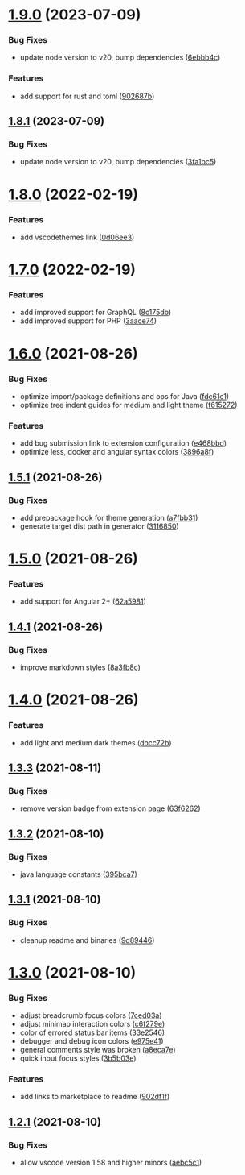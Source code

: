 # [1.9.0](https://github.com/janbiasi/vscode-gotthard-theme/compare/v1.8.1...v1.9.0) (2023-07-09)


### Bug Fixes

* update node version to v20, bump dependencies ([6ebbb4c](https://github.com/janbiasi/vscode-gotthard-theme/commit/6ebbb4c1cf1529b095951abf9f790c2b9c444cda))


### Features

* add support for rust and toml ([902687b](https://github.com/janbiasi/vscode-gotthard-theme/commit/902687be3d332fdccb18aaa901dc53e716560d93))

## [1.8.1](https://github.com/janbiasi/vscode-gotthard-theme/compare/v1.8.0...v1.8.1) (2023-07-09)


### Bug Fixes

* update node version to v20, bump dependencies ([3fa1bc5](https://github.com/janbiasi/vscode-gotthard-theme/commit/3fa1bc59d1bf67ee75a1b5207f45dcac183a3a95))

# [1.8.0](https://github.com/janbiasi/vscode-gotthard-theme/compare/v1.7.0...v1.8.0) (2022-02-19)


### Features

* add vscodethemes link ([0d06ee3](https://github.com/janbiasi/vscode-gotthard-theme/commit/0d06ee3dc5bb55d0ddd64be0d2c07bda2868e969))

# [1.7.0](https://github.com/janbiasi/vscode-gotthard-theme/compare/v1.6.0...v1.7.0) (2022-02-19)


### Features

* add improved support for GraphQL ([8c175db](https://github.com/janbiasi/vscode-gotthard-theme/commit/8c175db6d88897ceab60bc1c8b4320634929309f))
* add improved support for PHP ([3aace74](https://github.com/janbiasi/vscode-gotthard-theme/commit/3aace74f836603a4a757ccc9a2b96b14becfb534))

# [1.6.0](https://github.com/janbiasi/vscode-gotthard-theme/compare/v1.5.1...v1.6.0) (2021-08-26)


### Bug Fixes

* optimize import/package definitions and ops for Java ([fdc61c1](https://github.com/janbiasi/vscode-gotthard-theme/commit/fdc61c11cebc7abe59f6309b47c7af2751f53826))
* optimize tree indent guides for medium and light theme ([f615272](https://github.com/janbiasi/vscode-gotthard-theme/commit/f6152720c8d88870cd0ed8fb41287fde21619a12))


### Features

* add bug submission link to extension configuration ([e468bbd](https://github.com/janbiasi/vscode-gotthard-theme/commit/e468bbdfd1bf0f208ac0625c5ba89570ca3e03b5))
* optimize less, docker and angular syntax colors ([3896a8f](https://github.com/janbiasi/vscode-gotthard-theme/commit/3896a8f7e6a82cc7ba3ecfd62e46dd2f85795fc7))

## [1.5.1](https://github.com/janbiasi/vscode-gotthard-theme/compare/v1.5.0...v1.5.1) (2021-08-26)


### Bug Fixes

* add prepackage hook for theme generation ([a7fbb31](https://github.com/janbiasi/vscode-gotthard-theme/commit/a7fbb31000a1ac41a4c92b92621c8eaaaa0c5681))
* generate target dist path in generator ([3116850](https://github.com/janbiasi/vscode-gotthard-theme/commit/3116850b883200f9550a4cfe3084f66018781594))

# [1.5.0](https://github.com/janbiasi/vscode-gotthard-theme/compare/v1.4.1...v1.5.0) (2021-08-26)


### Features

* add support for Angular 2+ ([62a5981](https://github.com/janbiasi/vscode-gotthard-theme/commit/62a59817988f16b0d3fcf9f51e07d65df5da747b))

## [1.4.1](https://github.com/janbiasi/vscode-gotthard-theme/compare/v1.4.0...v1.4.1) (2021-08-26)


### Bug Fixes

* improve markdown styles ([8a3fb8c](https://github.com/janbiasi/vscode-gotthard-theme/commit/8a3fb8c456376a2be238e02f266b3699fddeaac0))

# [1.4.0](https://github.com/janbiasi/vscode-gotthard-theme/compare/v1.3.3...v1.4.0) (2021-08-26)


### Features

* add light and medium dark themes ([dbcc72b](https://github.com/janbiasi/vscode-gotthard-theme/commit/dbcc72b9410ecb3055ac4851d11dc144de6c68a3))

## [1.3.3](https://github.com/janbiasi/vscode-gotthard-theme/compare/v1.3.2...v1.3.3) (2021-08-11)

### Bug Fixes

- remove version badge from extension page ([63f6262](https://github.com/janbiasi/vscode-gotthard-theme/commit/63f62627bb43e97c06a3b3a5c9c1eff249db68bc))

## [1.3.2](https://github.com/janbiasi/vscode-gotthard-theme/compare/v1.3.1...v1.3.2) (2021-08-10)

### Bug Fixes

- java language constants ([395bca7](https://github.com/janbiasi/vscode-gotthard-theme/commit/395bca74270125f2671b2f9624cf06982bf13a8a))

## [1.3.1](https://github.com/janbiasi/vscode-gotthard-theme/compare/v1.3.0...v1.3.1) (2021-08-10)

### Bug Fixes

- cleanup readme and binaries ([9d89446](https://github.com/janbiasi/vscode-gotthard-theme/commit/9d894468d9fb34533811b990fde36ec9d77de28f))

# [1.3.0](https://github.com/janbiasi/vscode-gotthard-theme/compare/v1.2.1...v1.3.0) (2021-08-10)

### Bug Fixes

- adjust breadcrumb focus colors ([7ced03a](https://github.com/janbiasi/vscode-gotthard-theme/commit/7ced03aa915ec935a2a5ed2d520a1216948a6a6e))
- adjust minimap interaction colors ([c6f279e](https://github.com/janbiasi/vscode-gotthard-theme/commit/c6f279ec6fe64df9f5c7d16321e61682a0f8c09b))
- color of errored status bar items ([33e2546](https://github.com/janbiasi/vscode-gotthard-theme/commit/33e25466519d16843845e4171fd742f9262f2e05))
- debugger and debug icon colors ([e975e41](https://github.com/janbiasi/vscode-gotthard-theme/commit/e975e412fd5506eb5ba4b1db72f8a82470896d19))
- general comments style was broken ([a8eca7e](https://github.com/janbiasi/vscode-gotthard-theme/commit/a8eca7eb4705de3a2b46b5e0fabf880cf31c4e9a))
- quick input focus styles ([3b5b03e](https://github.com/janbiasi/vscode-gotthard-theme/commit/3b5b03eb4999e739a71f0d993cc59d9e287ea7b4))

### Features

- add links to marketplace to readme ([902df1f](https://github.com/janbiasi/vscode-gotthard-theme/commit/902df1f0f0878bb3e81a0033635871560b432cae))

## [1.2.1](https://github.com/janbiasi/vscode-gotthard-theme/compare/v1.2.0...v1.2.1) (2021-08-10)

### Bug Fixes

- allow vscode version 1.58 and higher minors ([aebc5c1](https://github.com/janbiasi/vscode-gotthard-theme/commit/aebc5c1af3b3f931b12c7fab491968509f59b509))
